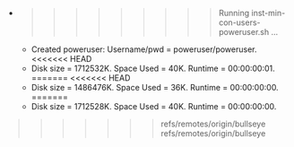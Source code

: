 * >>>>>>>>> Running inst-min-con-users-poweruser.sh ...
  * Created poweruser: Username/pwd = poweruser/poweruser.
<<<<<<< HEAD
  * Disk size = 1712532K. Space Used = 40K. Runtime = 00:00:00:01.
=======
<<<<<<< HEAD
  * Disk size = 1486476K. Space Used = 36K. Runtime = 00:00:00:00.
=======
  * Disk size = 1712528K. Space Used = 40K. Runtime = 00:00:00:00.
>>>>>>> refs/remotes/origin/bullseye
>>>>>>> refs/remotes/origin/bullseye
